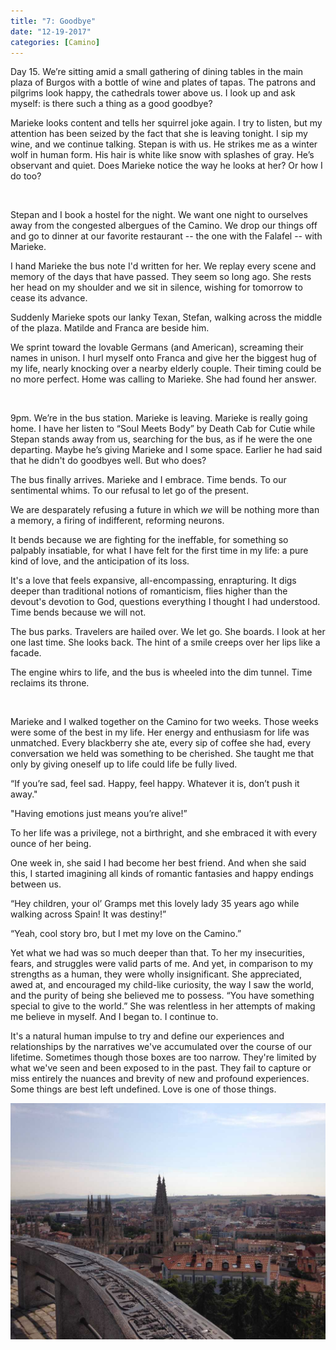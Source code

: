 ```yaml
---
title: "7: Goodbye"
date: "12-19-2017"
categories: [Camino]
---
```


Day 15. We’re sitting amid a small gathering of dining tables in the main plaza of Burgos with a bottle of wine and plates of tapas. The patrons and pilgrims look happy, the cathedrals tower above us. I look up and ask myself: is there such a thing as a good goodbye?

Marieke looks content and tells her squirrel joke again. I try to listen, but my attention has been seized by the fact that she is leaving tonight. I sip my wine, and we continue talking. Stepan is with us. He strikes me as a winter wolf in human form. His hair is white like snow with splashes of gray. He’s observant and quiet. Does Marieke notice the way he looks at her? Or how I do too?

&nbsp;

Stepan and I book a hostel for the night. We want one night to ourselves away from the congested albergues of the Camino. We drop our things off and go to dinner at our favorite restaurant -- the one with the Falafel -- with Marieke. 

I hand Marieke the bus note I'd written for her. We replay every scene and memory of the days that have passed. They seem so long ago. She rests her head on my shoulder and we sit in silence, wishing for tomorrow to cease its advance.

Suddenly Marieke spots our lanky Texan, Stefan, walking across the middle of the plaza. Matilde and Franca are beside him.

We sprint toward the lovable Germans (and American), screaming their names in unison. I hurl myself onto Franca and give her the biggest hug of my life, nearly knocking over a nearby elderly couple. Their timing could be no more perfect. Home was calling to Marieke. She had found her answer.

&nbsp;

9pm. We’re in the bus station. Marieke is leaving. Marieke is really going home. I have her listen to “Soul Meets Body” by Death Cab for Cutie while Stepan stands away from us, searching for the bus, as if he were the one departing. Maybe he’s giving Marieke and I some space. Earlier he had said that he didn't do goodbyes well. But who does?

The bus finally arrives. Marieke and I embrace. Time bends. To our sentimental whims. To our refusal to let go of the present.

We are desparately refusing a future in which _we_ will be nothing more than a memory, a firing of indifferent, reforming neurons.

It bends because we are fighting for the ineffable, for something so palpably insatiable, for what I have felt for the first time in my life: a pure kind of love, and the anticipation of its loss.

It's a love that feels expansive, all-encompassing, enrapturing. It digs deeper than traditional notions of romanticism, flies higher than the devout's devotion to God, questions everything I thought I had understood. Time bends because we will not.

The bus parks. Travelers are hailed over. We let go. She boards. I look at her one last time. She looks back. The hint of a smile creeps over her lips like a facade.

The engine whirs to life, and the bus is wheeled into the dim tunnel. Time reclaims its throne.

&nbsp;

Marieke and I walked together on the Camino for two weeks. Those weeks were some of the best in my life. Her energy and enthusiasm for life was unmatched. Every blackberry she ate, every sip of coffee she had, every conversation we held was something to be cherished. She taught me that only by giving oneself up to life could life be fully lived.

“If you’re sad, feel sad. Happy, feel happy. Whatever it is, don’t push it away."

"Having emotions just means you’re alive!”

To her life was a privilege, not a birthright, and she embraced it with every ounce of her being.

One week in, she said I had become her best friend. And when she said this, I started imagining all kinds of romantic fantasies and happy endings between us.

“Hey children, your ol’ Gramps met this lovely lady 35 years ago while walking across Spain! It was destiny!”

“Yeah, cool story bro, but I met my love on the Camino.”

Yet what we had was so much deeper than that. To her my insecurities, fears, and struggles were valid parts of me. And yet, in comparison to my strengths as a human, they were wholly insignificant. She appreciated, awed at, and encouraged my child-like curiosity, the way I saw the world, and the purity of being she believed me to possess. “You have something special to give to the world.” She was relentless in her attempts of making me believe in myself. And I began to. I continue to.

It's a natural human impulse to try and define our experiences and relationships by the narratives we've accumulated over the course of our lifetime. Sometimes though those boxes are too narrow. They're limited by what we've seen and been exposed to in the past. They fail to capture or miss entirely the nuances and brevity of new and profound experiences. Some things are best left undefined. Love is one of those things.

![](/photos/goodbye.jpg)
